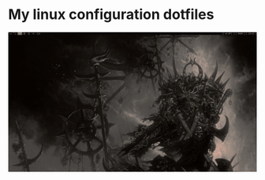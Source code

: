 # My linux configuration dotfiles

![](https://github.com/Luddesnek/dotfiles/blob/master/dwm1.png?raw=true)
